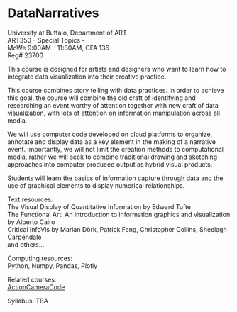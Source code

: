# DataNarratives

University at Buffalo, Department of ART  
ART350 - Special Topics -  
MoWe 9:00AM - 11:30AM, CFA 136   
Reg# 23700  

This course is designed for artists and designers who want to learn how to integrate data visualization into their creative practice.

This course combines story telling with data practices. In order to achieve this goal, the course will combine the old craft of identifying and researching an event worthy of attention together with new craft of data visualization, with lots of attention on  information manipulation across all media.  

We will use computer code developed on cloud platforms to organize, annotate and display data as a key element in the making of a narrative event. Importantly, we will not limit the creation methods to computational media, rather we will seek to combine traditional drawing and sketching approaches into computer produced output as hybrid visual products.

Students will learn the basics of information capture through data and the use of graphical elements to display numerical relationships.  

Text resources:   
  The Visual Display of Quantitative Information by Edward Tufte  
  The Functional Art: An introduction to information graphics and visualization by Alberto Cairo  
  Critical InfoVis by Marian Dörk, Patrick Feng, Christopher Collins, Sheelagh Carpendale  
  and others...  

Computing resources:  
Python, Numpy, Pandas, Plotly  

Related courses:  
[ActionCameraCode](https://github.com/realtechsupport/ActionCameraCode)  

Syllabus:
TBA  
